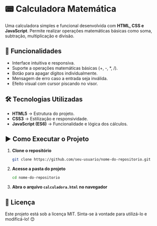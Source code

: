 # 📟 Calculadora Matemática

Uma calculadora simples e funcional desenvolvida com **HTML, CSS e JavaScript**. Permite realizar operações matemáticas básicas como soma, subtração, multiplicação e divisão.

## 🚀 Funcionalidades

- Interface intuitiva e responsiva.
- Suporte a operações matemáticas básicas (+, -, *, /).
- Botão para apagar dígitos individualmente.
- Mensagem de erro caso a entrada seja inválida.
- Efeito visual com cursor piscando no visor.

## 🛠️ Tecnologias Utilizadas

- **HTML5** → Estrutura do projeto.
- **CSS3** → Estilização e responsividade.
- **JavaScript (ES6)** → Funcionalidade e lógica dos cálculos.

## ▶️ Como Executar o Projeto

1. **Clone o repositório**
   ```bash
   git clone https://github.com/seu-usuario/nome-do-repositorio.git
   ```
2. **Acesse a pasta do projeto**
   ```bash
   cd nome-do-repositorio
   ```
3. **Abra o arquivo `calculadora.html` no navegador**

## 📄 Licença

Este projeto está sob a licença MIT. Sinta-se à vontade para utilizá-lo e modificá-lo! 😊
